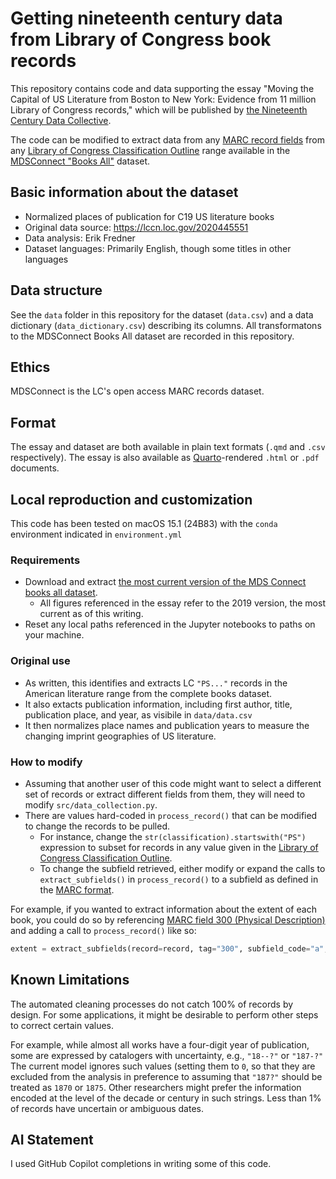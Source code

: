 # Getting nineteenth century data from Library of Congress book records

This repository contains code and data supporting the essay "Moving the Capital of US Literature from Boston to New York: Evidence from 11 million Library of Congress records," which will be published by [the Nineteenth Century Data Collective](https://c19datacollective.com/).

The code can be modified to extract data from any [MARC record fields](https://www.loc.gov/marc/bibliographic/) from any [Library of Congress Classification Outline](https://www.loc.gov/aba/cataloging/classification/lcco/) range available in the [MDSConnect "Books All"](https://lccn.loc.gov/2020445551) dataset.

## Basic information about the dataset

- Normalized places of publication for C19 US literature books
- Original data source: <https://lccn.loc.gov/2020445551>
- Data analysis: Erik Fredner
- Dataset languages: Primarily English, though some titles in other languages

## Data structure

See the `data` folder in this repository for the dataset (`data.csv`) and a data dictionary (`data_dictionary.csv`) describing its columns. All transformatons to the MDSConnect Books All dataset are recorded in this repository.

## Ethics

MDSConnect is the LC's open access MARC records dataset.

## Format

The essay and dataset are both available in plain text formats (`.qmd` and `.csv` respectively). The essay is also available as [Quarto](https://quarto.org)-rendered `.html` or `.pdf` documents.

## Local reproduction and customization

This code has been tested on macOS 15.1 (24B83) with the `conda` environment indicated in `environment.yml`

### Requirements

- Download and extract [the most current version of the MDS Connect books all dataset](https://lccn.loc.gov/2020445551).
  - All figures referenced in the essay refer to the 2019 version, the most current as of this writing.
- Reset any local paths referenced in the Jupyter notebooks to paths on your machine.

### Original use

- As written, this identifies and extracts LC `"PS..."` records in the American literature range from the complete books dataset.
- It also extacts publication information, including first author, title, publication place, and year, as visibile in `data/data.csv`
- It then normalizes place names and publication years to measure the changing imprint geographies of US literature.

### How to modify

- Assuming that another user of this code might want to select a different set of records or extract different fields from them, they will need to modify  `src/data_collection.py`.
- There are values hard-coded in `process_record()` that can be modified to change the records to be pulled.
  - For instance, change the `str(classification).startswith("PS")` expression to subset for records in any value given in the [Library of Congress Classification Outline](https://www.loc.gov/aba/cataloging/classification/lcco/).
  - To change the subfield retrieved, either modify or expand the calls to `extract_subfields()` in `process_record()` to a subfield as defined in the [MARC format](https://www.loc.gov/marc/bibliographic/).

For example, if you wanted to extract information about the extent of each book, you could do so by referencing [MARC field 300 (Physical Description)](https://www.loc.gov/marc/bibliographic/bd300.html) and adding a call to `process_record()` like so:

```python
extent = extract_subfields(record=record, tag="300", subfield_code="a", ns=ns)
```

## Known Limitations

The automated cleaning processes do not catch 100% of records by design. For some applications, it might be desirable to perform other steps to correct certain values.

For example, while almost all works have a four-digit year of publication, some are expressed by catalogers with uncertainty, e.g., `"18--?"` or `"187-?"` The current model ignores such values (setting them to `0`, so that they are excluded from the analysis in preference to assuming that `"187?"` should be treated as `1870` or `1875`. Other researchers might prefer  the information encoded at the level of the decade or century in such strings. Less than 1% of records have uncertain or ambiguous dates.

## AI Statement

I used GitHub Copilot completions in writing some of this code.
